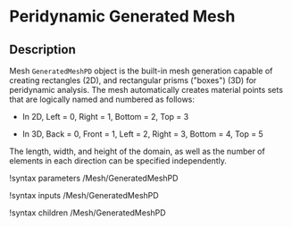 # Peridynamic Generated Mesh

## Description

Mesh `GeneratedMeshPD` object is the built-in mesh generation capable of creating rectangles (2D), and rectangular
prisms ("boxes") (3D) for peridynamic analysis. The mesh automatically creates material points sets that are logically named and numbered as follows:

* In 2D, Left = 0, Right = 1, Bottom = 2, Top = 3

* In 3D, Back = 0, Front = 1, Left = 2, Right = 3, Bottom = 4, Top = 5

The length, width, and height of the domain, as well as the number of elements in each direction can be specified
independently.

!syntax parameters /Mesh/GeneratedMeshPD

!syntax inputs /Mesh/GeneratedMeshPD

!syntax children /Mesh/GeneratedMeshPD
